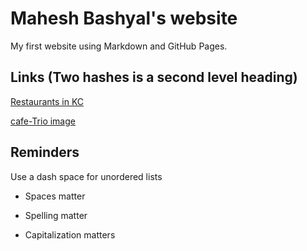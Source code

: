 # Mahesh Bashyal's website 

My first website using Markdown and GitHub Pages.

## Links (Two hashes is a second level heading)

[Restaurants in KC](https://www.eater.com/maps/best-restaurants-kansas-city)

[cafe-Trio image](https://github.com/Mahesh1416/cintel-01-pages/blob/main/cafe-trio.jpg)


## Reminders

Use a dash space for unordered lists

- Spaces matter

- Spelling matter

- Capitalization matters
